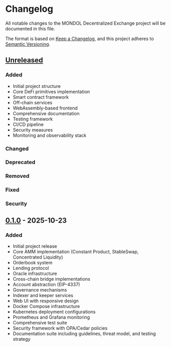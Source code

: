 # Changelog

All notable changes to the MONDOL Decentralized Exchange project will be documented in this file.

The format is based on [Keep a Changelog](https://keepachangelog.com/en/1.0.0/),
and this project adheres to [Semantic Versioning](https://semver.org/spec/v2.0.0.html).

## [Unreleased]

### Added
- Initial project structure
- Core DeFi primitives implementation
- Smart contract framework
- Off-chain services
- WebAssembly-based frontend
- Comprehensive documentation
- Testing framework
- CI/CD pipeline
- Security measures
- Monitoring and observability stack

### Changed

### Deprecated

### Removed

### Fixed

### Security

## [0.1.0] - 2025-10-23

### Added
- Initial project release
- Core AMM implementation (Constant Product, StableSwap, Concentrated Liquidity)
- Orderbook system
- Lending protocol
- Oracle infrastructure
- Cross-chain bridge implementations
- Account abstraction (EIP-4337)
- Governance mechanisms
- Indexer and keeper services
- Web UI with responsive design
- Docker Compose infrastructure
- Kubernetes deployment configurations
- Prometheus and Grafana monitoring
- Comprehensive test suite
- Security framework with OPA/Cedar policies
- Documentation suite including guidelines, threat model, and testing strategy

[Unreleased]: https://github.com/attakdefand/MONDOL-DECENTRALIZED-EXCHANGE/compare/v0.1.0...HEAD
[0.1.0]: https://github.com/attakdefand/MONDOL-DECENTRALIZED-EXCHANGE/releases/tag/v0.1.0